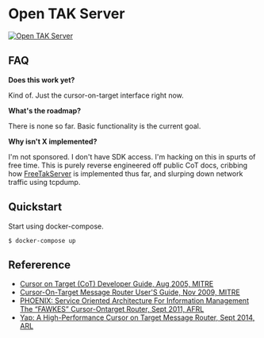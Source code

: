 Open TAK Server
===============

 [![Open TAK Server](https://circleci.com/gh/tma5/otaks.svg?style=svg&circle-token=e7d61bafbb0b320b50ae5756b4fa772d19a1989e)](https://app.circleci.com/pipelines/github/tma5/otaks)

FAQ
---

**Does this work yet?**

Kind of. Just the cursor-on-target interface right now.

**What's the roadmap?**

There is none so far. Basic functionality is the current goal. 

**Why isn't X implemented?**

I'm not sponsored. I don't have SDK access. I'm hacking on this in spurts of free time. This is purely reverse engineered off public CoT docs, cribbing how [FreeTakServer](https://github.com/Tapawingo/FreeTakServer) is implemented thus far, and slurping down network traffic using tcpdump.


Quickstart
----------

Start using docker-compose.

```
$ docker-compose up
```


## Refererence

- [Cursor on Target (CoT) Developer Guide, Aug 2005, MITRE](https://apps.dtic.mil/dtic/tr/fulltext/u2/a637348.pdf)
- [Cursor-On-Target Message Router User'S Guide, Nov 2009, MITRE](https://www.mitre.org/sites/default/files/pdf/09_4937.pdf)
- [PHOENIX: Service Oriented Architecture For Information Management The “FAWKES” Cursor-Ontarget Router, Sept 2011, AFRL](https://apps.dtic.mil/dtic/tr/fulltext/u2/a550101.pdf)
- [Yap: A High-Performance Cursor on Target Message Router, Sept 2014, ARL](https://apps.dtic.mil/sti/pdfs/ADA610603.pdf)
